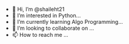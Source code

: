 - 👋 Hi, I’m @shaileht21
- 👀 I’m interested in Python...
- 🌱 I’m currently learning Algo Programming...
- 💞️ I’m looking to collaborate on ...
- 📫 How to reach me ...

<!---
shaileht21/shaileht21 is a ✨ special ✨ repository because its `README.md` (this file) appears on your GitHub profile.
You can click the Preview link to take a look at your changes.
--->
